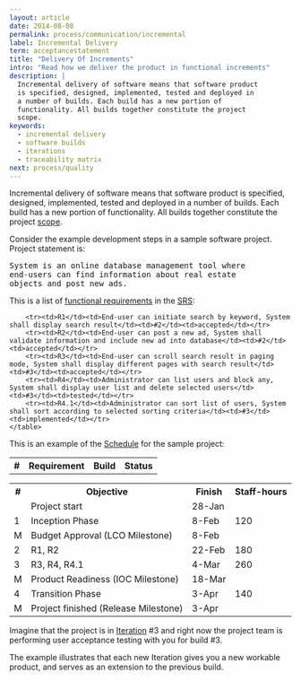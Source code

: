 ```yaml
---
layout: article
date: 2014-08-08
permalink: process/communication/incremental
label: Incremental Delivery
term: acceptancestatement
title: "Delivery Of Increments"
intro: "Read how we deliver the product in functional increments"
description: |
  Incremental delivery of software means that software product
  is specified, designed, implemented, tested and deployed in
  a number of builds. Each build has a new portion of
  functionality. All builds together constitute the project
  scope.
keywords:
  - incremental delivery
  - software builds
  - iterations
  - traceability matrix
next: process/quality
---
```


Incremental delivery of software means that software product is specified, designed, implemented, 
tested and deployed in a number of builds. Each build has a new portion of functionality. All builds 
together constitute the project [scope](/process/scope).

Consider the example development steps in a sample software project. Project statement is:

<pre>
System is an online database management tool where
end-users can find information about real estate
objects and post new ads.
</pre>

This is a list of [functional requirements](/process/scope/requirement) in the [SRS](/process/scope/srs):

<table>
        <tr>
            <th>#</th>
            <th>Requirement</th>
            <th>Build</th>
            <th>Status</th>
        </tr>

        <tr><td>R1</td><td>End-user can initiate search by keyword, System shall display search result</td><td>#2</td><td>accepted</td></tr>
        <tr><td>R2</td><td>End-user can post a new ad, System shall validate information and include new ad into database</td><td>#2</td><td>accepted</td></tr>
        <tr><td>R3</td><td>End-user can scroll search result in paging mode, System shall display different pages with search result</td><td>#3</td><td>accepted</td></tr>
        <tr><td>R4</td><td>Administrator can list users and block any, System shall display user list and delete selected users</td><td>#3</td><td>tested</td></tr>
        <tr><td>R4.1</td><td>Administrator can sort list of users, System shall sort according to selected sorting criteria</td><td>#3</td><td>implemented</td></tr>
    </table>

This is an example of the [Schedule](/process/time/schedule) for the sample project:

<table>
        <tr>
            <th>#</th>
            <th>Objective</th>
            <th>Finish</th>
            <th>Staff-hours</th>
        </tr>
        <tr><td/><td>Project start</td><td>28-Jan</td><td/></tr>
        <tr><td>1</td><td>Inception Phase</td><td>8-Feb</td><td>120</td></tr>
        <tr><td>M</td><td>Budget Approval (LCO Milestone)</td><td>8-Feb</td><td/></tr>
        <tr><td>2</td><td>R1, R2</td><td>22-Feb</td><td>180</td></tr>
        <tr><td>3</td><td>R3, R4, R4.1</td><td>4-Mar</td><td>260</td></tr>
        <tr><td>M</td><td>Product Readiness (IOC Milestone)</td><td>18-Mar</td><td/></tr>
        <tr><td>4</td><td>Transition Phase</td><td>3-Apr</td><td>140</td></tr>
        <tr><td>M</td><td>Project finished (Release Milestone)</td><td>3-Apr</td><td/></tr>
    </table>

Imagine that the project is in [Iteration](/process/time/iteration) #3 and right now the project 
team is performing user acceptance testing with you for build #3.

The example illustrates that each new Iteration gives you a new workable product, and serves as an 
extension to the previous build.

